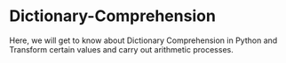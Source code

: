 # Dictionary-Comprehension
Here, we will get to know about Dictionary Comprehension in Python and Transform certain values and carry out arithmetic processes.
